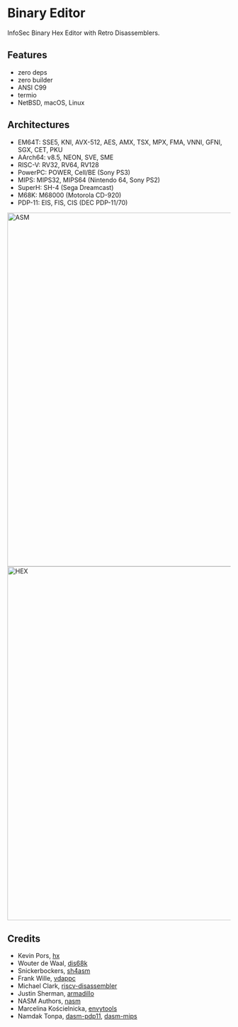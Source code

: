 Binary Editor
=============

InfoSec Binary Hex Editor with Retro Disassemblers.

Features
--------

* zero deps
* zero builder
* ANSI C99
* termio
* NetBSD, macOS, Linux

Architectures
-------------

* EM64T: SSE5, KNI, AVX-512, AES, AMX, TSX, MPX, FMA, VNNI, GFNI, SGX, CET, PKU
* AArch64: v8.5, NEON, SVE, SME
* RISC-V: RV32, RV64, RV128
* PowerPC: POWER, Cell/BE (Sony PS3)
* MIPS: MIPS32, MIPS64 (Nintendo 64, Sony PS2)
* SuperH: SH-4 (Sega Dreamcast)
* M68K: M68000 (Motorola CD-920)
* PDP-11: EIS, FIS, CIS (DEC PDP-11/70)

<img width="796" alt="ASM" src="https://user-images.githubusercontent.com/144776/172079654-9380b592-ff6d-4f51-b0b4-9837ddc376ab.png">
<img width="796" alt="HEX" src="https://user-images.githubusercontent.com/144776/172079707-34d042b1-c2a8-49ed-88b0-3e21d7569106.png">

Credits
-------

* Kevin Pors, <a href="https://github.com/krpors/hx">hx</a>
* Wouter de Waal, <a href="https://github.com/TomHarte/dis68k">dis68k</a>
* Snickerbockers, <a href="https://github.com/washingtondc-emu/sh4asm">sh4asm</a>
* Frank Wille, <a href="https://github.com/BullyWiiPlaza/vdappc">vdappc</a>
* Michael Clark, <a href="https://github.com/michaeljclark/riscv-disassembler">riscv-disassembler</a>
* Justin Sherman, <a href="https://github.com/jsherman212/armadillo">armadillo</a>
* NASM Authors, <a href="https://github.com/netwide-assembler/nasm">nasm</a>
* Marcelina Kościelnicka, <a href="https://github.com/envytools/envytools">envytools</a>
* Namdak Tonpa, <a href="https://github.com/asmedit/dasm-pdp11">dasm-pdp11</a>, <a href="https://github.com/asmedit/dasm-mips">dasm-mips</a> 
